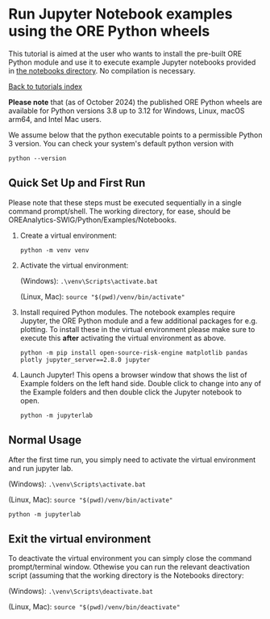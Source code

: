 # Run Jupyter Notebook examples using the ORE Python wheels

This tutorial is aimed at the user who wants to install the pre-built ORE
Python module and use it to execute example Jupyter notebooks provided in
[the notebooks directory](https://github.com/OpenSourceRisk/Engine/Examples/ORE-Python/Notebooks). No compilation is necessary.

[Back to tutorials index](../tutorials_index.md)

**Please note** that (as of October 2024) the published ORE Python wheels are
available for Python versions 3.8 up to 3.12 for Windows, Linux, macOS arm64,
and Intel Mac users.  

We assume below that the python executable points to a permissible Python 3 version. You can check your system's default python version with

    python --version

## Quick Set Up and First Run

Please note that these steps must be executed sequentially in a single command prompt/shell. The working directory, for ease, should be OREAnalytics-SWIG/Python/Examples/Notebooks.

1. Create a virtual environment:

    ``` python -m venv venv ```

2. Activate the virtual environment: 

    (Windows): ```.\venv\Scripts\activate.bat ```
    
    (Linux, Mac): ```source "$(pwd)/venv/bin/activate" ```

3. Install required Python modules. The notebook examples require Jupyter, the ORE Python module and a few additional packages for e.g. plotting. To install these in the virtual environment please make sure to execute this **after** activating the virtual environment as above.

    ``` python -m pip install open-source-risk-engine matplotlib pandas plotly jupyter_server==2.8.0 jupyter ```

4. Launch Jupyter! This opens a browser window that shows the list of Example folders on the left hand side. Double click to change into any of the Example folders and then double click the Jupyter notebook to open.

    ``` python -m jupyterlab ```

## Normal Usage

After the first time run, you simply need to activate the virtual environment and run jupyter lab.

(Windows): ```.\venv\Scripts\activate.bat ```
    
(Linux, Mac): ```source "$(pwd)/venv/bin/activate" ```
    
    python -m jupyterlab

## Exit the virtual environment

To deactivate the virtual environment you can simply close the command prompt/terminal window. Othewise you can run the relevant deactivation script (assuming that the working directory is the Notebooks directory:

(Windows): ```.\venv\Scripts\deactivate.bat ```
    
(Linux, Mac): ```source "$(pwd)/venv/bin/deactivate" ```


